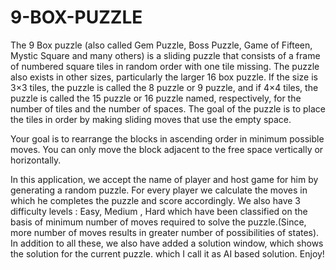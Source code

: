 # 9-BOX-PUZZLE

The 9 Box puzzle (also called Gem Puzzle, Boss Puzzle, Game of Fifteen, Mystic Square and many others) is a sliding puzzle that consists of a frame of numbered square tiles in random order with one tile missing.
The puzzle also exists in other sizes, particularly the larger 16 box puzzle.
If the size is 3×3 tiles, the puzzle is called the 8 puzzle or 9 puzzle, and if 4×4 tiles, the puzzle is called the 15 puzzle or 16 puzzle named, respectively, for the number of tiles and the number of spaces.
The goal of the puzzle is to place the tiles in order by making sliding moves that use the empty space.
    
Your goal is to rearrange the blocks in ascending order in minimum possible moves.
You can only move the block adjacent to the free space vertically or horizontally.

In this application, we accept the name of player and host game for him by generating a random puzzle. For every player we calculate the moves in which he completes the puzzle and score accordingly.
We also have 3 difficulty levels : Easy, Medium , Hard which have been classified on the basis of minimum number of moves required to solve the puzzle.(Since, more number of moves results in greater number of possibilities of states).
In addition to all these, we also have added a solution window, which shows the solution for the current puzzle. which I call it as AI based solution.
Enjoy!
